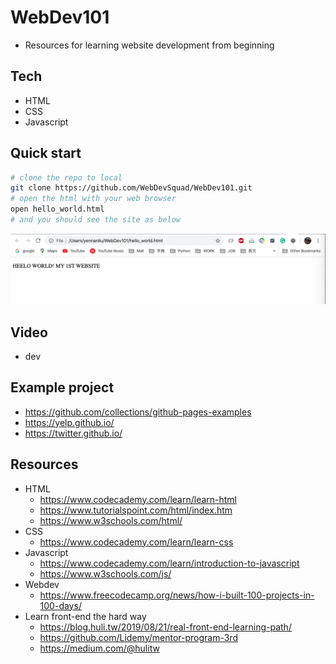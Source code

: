 # WebDev101
- Resources for learning website development from beginning

## Tech
- HTML
- CSS
- Javascript 

## Quick start
```bash
# clone the repo to local
git clone https://github.com/WebDevSquad/WebDev101.git
# open the html with your web browser
open hello_world.html
# and you should see the site as below
```
<p align="center"><img src ="https://github.com/WebDevSquad/WebDev101/blob/master/doc/pic/hello_world_site.png"></p>

## Video
- dev 

## Example project
- https://github.com/collections/github-pages-examples
- https://yelp.github.io/
- https://twitter.github.io/

## Resources
- HTML
	- https://www.codecademy.com/learn/learn-html
	- https://www.tutorialspoint.com/html/index.htm
	- https://www.w3schools.com/html/
- CSS 
	- https://www.codecademy.com/learn/learn-css
- Javascript
	- https://www.codecademy.com/learn/introduction-to-javascript
	- https://www.w3schools.com/js/
- Webdev
	- https://www.freecodecamp.org/news/how-i-built-100-projects-in-100-days/
- Learn front-end the hard way
	- https://blog.huli.tw/2019/08/21/real-front-end-learning-path/
	- https://github.com/Lidemy/mentor-program-3rd
	- https://medium.com/@hulitw
